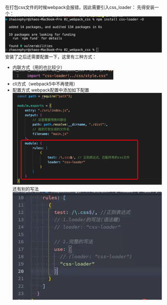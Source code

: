 在打包css文件的时候webpack会报错，因此需要引入css_loader：
先得安装一个：
![安装css_loader](image-2.png)
安装了之后还需要配置一下，这里有三种方式：
+ 内联方式（用的也比较少）
![内联方式](image-3.png)
+ cli方式（webpack5中不再使用）
+ 配置方式
webpack配置中添加如下配置
![配置方式](image-4.png)
还有别的写法
![两种写法](image-5.png)
